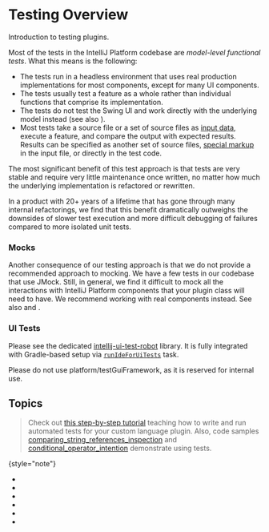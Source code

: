 # Testing Overview

<!-- Copyright 2000-2022 JetBrains s.r.o. and contributors. Use of this source code is governed by the Apache 2.0 license. -->

<link-summary>Introduction to testing plugins.</link-summary>

Most of the tests in the IntelliJ Platform codebase are *model-level functional tests*.
What this means is the following:

* The tests run in a headless environment that uses real production implementations for most components, except for many UI components.
* The tests usually test a feature as a whole rather than individual functions that comprise its implementation.
* The tests do not test the Swing UI and work directly with the underlying model instead (see also [](#ui-tests)).
* Most tests take a source file or a set of source files as [input data](test_project_and_testdata_directories.md), execute a feature, and compare the output with expected results.
  Results can be specified as another set of source files, [special markup](testing_highlighting.md) in the input file, or directly in the test code.

The most significant benefit of this test approach is that tests are very stable and require very little maintenance once written, no matter how much the underlying implementation is refactored or rewritten.

In a product with 20+ years of a lifetime that has gone through many internal refactorings, we find that this benefit dramatically outweighs the downsides of slower test execution and more difficult debugging of failures compared to more isolated unit tests.

### Mocks

Another consequence of our testing approach is that we do not provide a recommended approach to mocking.
We have a few tests in our codebase that use JMock.
Still, in general, we find it difficult to mock all the interactions with IntelliJ Platform components that your plugin class will need to have.
We recommend working with real components instead.
See also [](testing_faq.md#how-to-replace-componentservice-in-tests) and [](testing_faq.md#how-to-replace-extension-points-in-tests).

### UI Tests

Please see the dedicated [intellij-ui-test-robot](https://github.com/JetBrains/intellij-ui-test-robot) library.
It is fully integrated with Gradle-based setup via [`runIdeForUiTests`](tools_gradle_intellij_plugin.md#tasks-runideforuitests) task.

Please do not use <path>platform/testGuiFramework</path>, as it is reserved for internal use.

## Topics

> Check out [this step-by-step tutorial](writing_tests_for_plugins.md) teaching how to write and run automated tests for your custom language plugin.
> Also, code samples
> [comparing_string_references_inspection](%gh-sdk-samples%/comparing_string_references_inspection)
> and [conditional_operator_intention](%gh-sdk-samples%/conditional_operator_intention) demonstrate using tests.
>
{style="note"}

* [](tests_and_fixtures.md)
* [](light_and_heavy_tests.md)
* [](test_project_and_testdata_directories.md)
* [](writing_tests.md)
* [](testing_highlighting.md)
* [](testing_faq.md)

<include from="snippets.md" element-id="missingContent"/>
